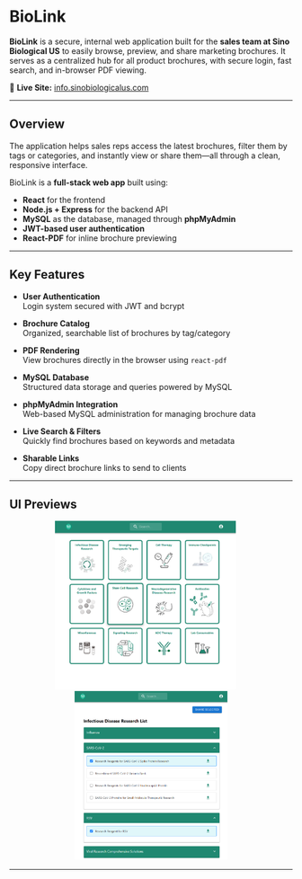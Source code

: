 # BioLink

**BioLink** is a secure, internal web application built for the **sales team at Sino Biological US** to easily browse, preview, and share marketing brochures. It serves as a centralized hub for all product brochures, with secure login, fast search, and in-browser PDF viewing.

🔗 **Live Site:** [info.sinobiologicalus.com](https://info.sinobiologicalus.com)

---

## Overview

The application helps sales reps access the latest brochures, filter them by tags or categories, and instantly view or share them—all through a clean, responsive interface.

BioLink is a **full-stack web app** built using:
- **React** for the frontend
- **Node.js + Express** for the backend API
- **MySQL** as the database, managed through **phpMyAdmin**
- **JWT-based user authentication**
- **React-PDF** for inline brochure previewing

---

## Key Features

-  **User Authentication**  
  Login system secured with JWT and bcrypt

-  **Brochure Catalog**  
  Organized, searchable list of brochures by tag/category

-  **PDF Rendering**  
  View brochures directly in the browser using `react-pdf`

-  **MySQL Database**  
  Structured data storage and queries powered by MySQL

-  **phpMyAdmin Integration**  
  Web-based MySQL administration for managing brochure data

-  **Live Search & Filters**  
  Quickly find brochures based on keywords and metadata

-  **Sharable Links**  
  Copy direct brochure links to send to clients

---

##  UI Previews

<p align="center">
  <img src="client/public/screenshots/Screenshot1.png" alt="Home Page" height="300px" style="margin-right: 20px;" />
  <img src="client/public/screenshots/Screenshot2.png" alt="PDF Viewer" height="300px" />
</p>


---


